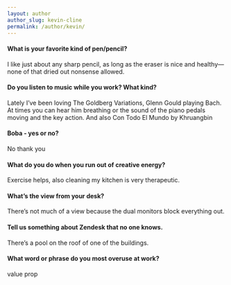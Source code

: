 ```yaml
---
layout: author
author_slug: kevin-cline
permalink: /author/kevin/
---
```


<h4>What is your favorite kind of pen/pencil?</h4>
<p>I like just about any sharp pencil, as long as the eraser is nice and healthy—none of that dried out nonsense allowed.</p>

<h4>Do you listen to music while you work? What kind?</h4>
<p>Lately I’ve been loving The Goldberg Variations, Glenn Gould playing Bach. At times you can hear him breathing or the sound of the piano pedals moving and the key action. And also Con Todo El Mundo by Khruangbin</p>

<h4>Boba - yes or no?</h4>
<p>No thank you</p>

<h4>What do you do when you run out of creative energy?</h4>
<p>Exercise helps, also cleaning my kitchen is very therapeutic.</p>

<h4>What’s the view from your desk?</h4>
<p>There’s not much of a view because the dual monitors block everything out.</p>

<h4>Tell us something about Zendesk that no one knows.</h4>
<p>There’s a pool on the roof of one of the buildings.</p>

<h4>What word or phrase do you most overuse at work?</h4>
<p>value prop</p>